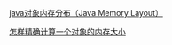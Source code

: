 [java对象内存分布（Java Memory Layout）](http://www.importnew.com/19429.html)

[怎样精确计算一个对象的内存大小](https://my.oschina.net/xianggao/blog/361584)

